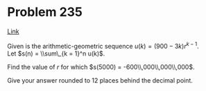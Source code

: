 # Problem 235

[Link](https://projecteuler.net/problem=235)

Given is the arithmetic-geometric sequence $u(k) = (900-3k)r^{k - 1}$.  
Let $s(n) = \\sum\_{k = 1}^n u(k)$. 

Find the value of $r$ for which $s(5000) = -600\\,000\\,000\\,000$. 

Give your answer rounded to $12$ places behind the decimal point.
